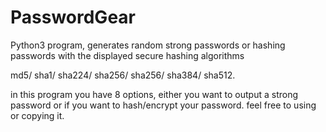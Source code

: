 # PasswordGear
Python3 program, generates random strong passwords or hashing passwords with the displayed secure hashing algorithms 

md5/ 
 sha1/ 
 sha224/
 sha256/ 
 sha256/
 sha384/ 
 sha512.

in this program you have 8 options, either you want to output a strong password or if you want to hash/encrypt your password.
feel free to using or copying it.
